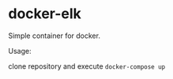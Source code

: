 # docker-elk

Simple container for docker.

Usage:

clone repository and  execute ```docker-compose up```
